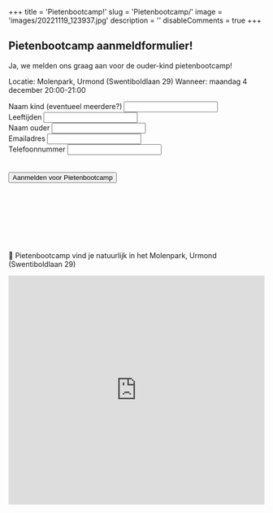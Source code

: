 +++
title = 'Pietenbootcamp!'
slug = 'Pietenbootcamp/'
image = 'images/20221119_123937.jpg'
description = ''
disableComments = true
+++ 

## Pietenbootcamp aanmeldformulier!

Ja, we melden ons graag aan voor de ouder-kind pietenbootcamp!

Locatie: Molenpark, Urmond (Swentiboldlaan 29)
Wanneer: maandag 4 december 20:00-21:00


<form method="post" action="/bedanktpiet" name="pietenbootcamp" netlify-honeypot="benjeechteenmens" data-netlify="true">
<p class="hidden" style="display: none;">
    <label>
    Don’t fill this out if you’re human: <input type="text" name="benjeechteenmens" />
    </label>
</p>        
<div class="fields">
    <div class="field">
    <label for="name">Naam kind (eventueel meerdere?)</label>
    <input type="text" name="name-child" id="name-child" />
    </div>
    <div class="field">
    <label for="name">Leeftijden</label>
    <input type="text" name="name-child" id="name-child" />
    </div>
    <div class="field">
    <label for="name">Naam ouder</label>
    <input type="text" name="name-parent" id="name-parent" />
    </div>
    <div class="field">
    <label for="email">Emailadres</label>
    <input type="text" name="email" id="email" />
    </div>
    <div class="field">
    <label for="email">Telefoonnummer</label>
    <input type="text" required="required" name="phonenumber" id="phonenumber" />
    </div>          
     <br />
     <br />
    <div class="field">
    <button type="submit" value='Aanmelden voor Pietenbootcamp'>Aanmelden voor Pietenbootcamp</button>
    </div>
</form>

<br />
<br />

<p class="box" style="margin-top: 100px;">
📌 Pietenbootcamp vind je natuurlijk in het Molenpark, Urmond (Swentiboldlaan 29)
</p>

<iframe src="https://www.google.com/maps/embed?pb=!1m18!1m12!1m3!1d627.8003588137096!2d5.777595129289221!3d50.99394969872211!2m3!1f0!2f0!3f0!3m2!1i1024!2i768!4f13.1!3m3!1m2!1s0x47c0c75c711235b7%3A0xf2ed85292f1a8131!2sSportContrainer%20Molenpark!5e0!3m2!1snl!2snl!4v1657026162133!5m2!1snl!2snl" width="100%" height="450" style="border:0;" allowfullscreen="" loading="lazy" referrerpolicy="no-referrer-when-downgrade"></iframe>